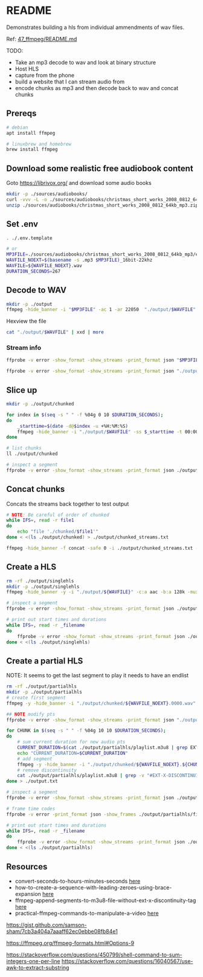 # README

Demonstrates building a hls from individual ammendments of wav files.  

Ref: [47_ffmpeg/README.md](../47_ffmpeg/README.md)  

TODO:

* Take an mp3 decode to wav and look at binary structure
* Host HLS
* capture from the phone
* build a website that I can stream audio from 
* encode chunks as mp3 and then decode back to wav and concat chunks

## Prereqs

```sh
# debian
apt install ffmpeg

# linuxbrew and homebrew
brew install ffmpeg
```

## Download some realistic free audiobook content

Goto https://librivox.org/ and download some audio books  

```sh
mkdir -p ./sources/audiobooks/  
curl -vvv -L -o ./sources/audiobooks/christmas_short_works_2008_0812_64kb_mp3.zip http://www.archive.org/download/christmas_short_works_2008_0812/christmas_short_works_2008_0812_64kb_mp3.zip
unzip ./sources/audiobooks/christmas_short_works_2008_0812_64kb_mp3.zip -d ./sources/audiobooks/christmas_short_works_2008_0812_64kb_mp3
```

## Set .env

```sh
. ./.env.template

# or
MP3FILE=./sources/audiobooks/christmas_short_works_2008_0812_64kb_mp3/english_thelittlegraylamb_sullivan_csm_64kb.mp3
WAVFILE_NOEXT=$(basename -s .mp3 $MP3FILE)_16bit-22khz
WAVFILE=${WAVFILE_NOEXT}.wav
DURATION_SECONDS=267
```

## Decode to WAV

```sh
mkdir -p ./output
ffmpeg -hide_banner -i "$MP3FILE" -ac 1 -ar 22050  "./output/$WAVFILE"
```

Hexview the file  

```sh
cat "./output/$WAVFILE" | xxd | more
```

### Stream info

```sh
ffprobe -v error -show_format -show_streams -print_format json "$MP3FILE" | jq . 

ffprobe -v error -show_format -show_streams -print_format json "./output/$WAVFILE" | jq . 
```

## Slice up

```sh
mkdir -p ./output/chunked

for index in $(seq -s " " -f %04g 0 10 $DURATION_SECONDS); 
do
    _starttime=$(date -d@$index -u +%H:%M:%S)
    ffmpeg -hide_banner -i "./output/$WAVFILE" -ss $_starttime -t 00:00:10 -vcodec copy -acodec copy ./output/chunked/${WAVFILE_NOEXT}.$index.wav
done

# list chunks
ll ./output/chunked

# inspect a segment 
ffprobe -v error -show_format -show_streams -print_format json ./output/chunked/${WAVFILE_NOEXT}.0010.wav | jq .
```

## Concat chunks

Concats the streams back together to test output 

```sh
# NOTE: Be careful of order of chunked
while IFS=, read -r file1
do
    echo "file './chunked/$file1'"
done < <(ls ./output/chunked) > ./output/chunked_streams.txt

ffmpeg -hide_banner -f concat -safe 0 -i ./output/chunked_streams.txt -c copy ./output/${WAVFILE_NOEXT}.concat.wav
```

## Create a HLS

```sh
rm -rf ./output/singlehls
mkdir -p ./output/singlehls
ffmpeg -hide_banner -y -i "./output/${WAVFILE}" -c:a aac -b:a 128k -muxdelay 0 -f segment -sc_threshold 0 -segment_time 10 -segment_list "./output/singlehls/playlist.m3u8" -segment_format mpegts "./output/singlehls/file%d.ts"

# inspect a segment 
ffprobe -v error -show_format -show_streams -print_format json ./output/singlehls/file5.ts | jq .

# print out start times and durations
while IFS=, read -r _filename
do
    ffprobe -v error -show_format -show_streams -print_format json ./output/singlehls/$_filename | jq --arg filename "${_filename}" -c '{ file: $filename, start_time:.format.start_time, duration:.format.duration, pts: .streams[0].start_pts, time_base: .streams[0].time_base, codec_time_base: .streams[0].codec_time_base}'
done < <(ls ./output/singlehls)
```

## Create a partial HLS

NOTE: It seems to get the last segment to play it needs to have an endlist

```sh
rm -rf ./output/partialhls
mkdir -p ./output/partialhls
# create first segment
ffmpeg -y -hide_banner -i "./output/chunked/${WAVFILE_NOEXT}.0000.wav" -c:a aac -b:a 128k -muxdelay 0 -f segment -segment_time 100 -segment_list "./output/partialhls/playlist.m3u8" -segment_format mpegts "./output/partialhls/file%d.ts"

## NOTE modify pts
ffprobe -v error -show_format -show_streams -print_format json "./output/chunked/${WAVFILE_NOEXT}.0010.wav" | jq '.streams[].codec_time_base'

for CHUNK in $(seq -s " " -f %04g 10 10 $DURATION_SECONDS); 
do
    # sum current duration for new audio pts
    CURRENT_DURATION=$(cat ./output/partialhls/playlist.m3u8 | grep EXTINF | awk -F':' '{gsub(/,/, "", $2);print $2}' | awk '{OFMT = "%9.6f";s+=$1} END {print s}')
    echo "CURRENT_DURATION=$CURRENT_DURATION"
    # add segment
    ffmpeg -y -hide_banner -i "./output/chunked/${WAVFILE_NOEXT}.${CHUNK}.wav" -c:a aac -b:a 128k -muxdelay 0 -filter_complex "[0:a]asetpts=PTS+$(( 22050.0 * $CURRENT_DURATION ))" -hls_playlist_type event -hls_segment_filename "./output/partialhls/file%d.ts" -hls_time 100 -hls_flags append_list "./output/partialhls/playlist.m3u8"
    # remove discontinuity
    cat ./output/partialhls/playlist.m3u8 | grep -v "#EXT-X-DISCONTINUITY" > ./output/partialhls/fixed_playlist.m3u8
done > ./output.txt

# inspect a segment 
ffprobe -v error -show_format -show_streams -print_format json ./output/partialhls/file2.ts | jq .

# frame time codes
ffprobe -v error -print_format json -show_frames ./output/partialhls/file0.ts | jq '.frames[].pkt_pts_time'

# print out start times and durations
while IFS=, read -r _filename
do
    ffprobe -v error -show_format -show_streams -print_format json ./output/partialhls/$_filename | jq --arg filename "${_filename}" -c '{ file: $filename, start_time:.format.start_time, duration:.format.duration, pts: .streams[0].start_pts, time_base: .streams[0].time_base, codec_time_base: .streams[0].codec_time_base}'
done < <(ls ./output/partialhls)
```

## Resources

* convert-seconds-to-hours-minutes-seconds [here](https://stackoverflow.com/questions/12199631/convert-seconds-to-hours-minutes-seconds)  
* how-to-create-a-sequence-with-leading-zeroes-using-brace-expansion [here](https://unix.stackexchange.com/questions/60257/how-to-create-a-sequence-with-leading-zeroes-using-brace-expansion)  
* ffmpeg-append-segments-to-m3u8-file-without-ext-x-discontinuity-tag [here](https://stackoverflow.com/questions/63592822/ffmpeg-append-segments-to-m3u8-file-without-ext-x-discontinuity-tag)  
* practical-ffmpeg-commands-to-manipulate-a-video [here](https://transang.me/practical-ffmpeg-commands-to-manipulate-a-video/)  


https://gist.github.com/samson-sham/7cb3a404a7aaaff62ec0ebbe08fb84e1

https://ffmpeg.org/ffmpeg-formats.html#Options-9



https://stackoverflow.com/questions/450799/shell-command-to-sum-integers-one-per-line
https://stackoverflow.com/questions/16040567/use-awk-to-extract-substring